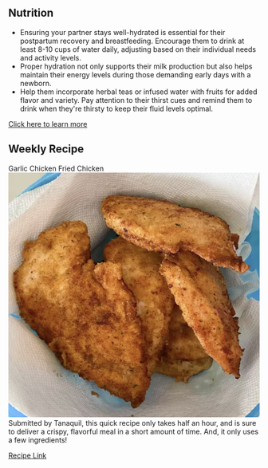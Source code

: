 ## Nutrition
- Ensuring your partner stays well-hydrated is essential for their postpartum recovery and breastfeeding. Encourage them to drink at least 8-10 cups of water daily, adjusting based on their individual needs and activity levels.
- Proper hydration not only supports their milk production but also helps maintain their energy levels during those demanding early days with a newborn.
- Help them incorporate herbal teas or infused water with fruits for added flavor and variety. Pay attention to their thirst cues and remind them to drink when they're thirsty to keep their fluid levels optimal.

[Click here to learn more](https://www.nebraskamed.com/womens-health/pregnancy-birth/postnatal-vitamins-and-postpartum-nutrition-6-tips-for-breastfeeding-moms)

## Weekly Recipe
Garlic Chicken Fried Chicken
![picture](/markdown/modules/nutrition/recipes/images/Garlic_chicken.png)
Submitted by Tanaquil, this quick recipe only takes half an hour, and is sure to deliver a crispy, flavorful meal in a short amount of time. And, it only uses a few ingredients!

[Recipe Link](https://www.allrecipes.com/recipe/86047/garlic-chicken-fried-chicken/)